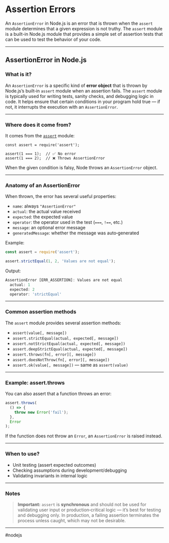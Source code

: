# Assertion Errors

An `AssertionError` in Node.js is an error that is thrown when the `assert` module determines that a given expression is not truthy. The `assert` module is a built-in Node.js module that provides a simple set of assertion tests that can be used to test the behavior of your code.

---
## AssertionError in Node.js

### What is it?

An `AssertionError` is a specific kind of **error object** that is thrown by Node.js’s built‑in `assert` module when an assertion fails.
The `assert` module is typically used for writing tests, sanity checks, and debugging logic in code.
It helps ensure that certain conditions in your program hold true — if not, it interrupts the execution with an `AssertionError`.

---

### Where does it come from?

It comes from the [`assert`](https://nodejs.org/api/assert.html) module:

```
const assert = require('assert');

assert(1 === 1);  // ✅ No error
assert(1 === 2);  // ❌ Throws AssertionError
```

When the given condition is falsy, Node throws an `AssertionError` object.

---

### Anatomy of an AssertionError

When thrown, the error has several useful properties:

* `name`: always `"AssertionError"`
* `actual`: the actual value received
* `expected`: the expected value
* `operator`: the operator used in the test (`===`, `!==`, etc.)
* `message`: an optional error message
* `generatedMessage`: whether the message was auto‑generated

Example:

```js
const assert = require('assert');

assert.strictEqual(1, 2, 'Values are not equal');
```

Output:

```js
AssertionError [ERR_ASSERTION]: Values are not equal
  actual: 1
  expected: 2
  operator: 'strictEqual'
```

---

### Common assertion methods

The `assert` module provides several assertion methods:

* `assert(value[, message])`
* `assert.strictEqual(actual, expected[, message])`
* `assert.notStrictEqual(actual, expected[, message])`
* `assert.deepStrictEqual(actual, expected[, message])`
* `assert.throws(fn[, error][, message])`
* `assert.doesNotThrow(fn[, error][, message])`
* `assert.ok(value[, message])` — same as `assert(value)`

---

### Example: assert.throws

You can also assert that a function throws an error:

```js
assert.throws(
  () => {
    throw new Error('fail');
  },
  Error
);
```

If the function does not throw an `Error`, an `AssertionError` is raised instead.

---

### When to use?

* Unit testing (assert expected outcomes)
* Checking assumptions during development/debugging
* Validating invariants in internal logic

---

### Notes

> **Important:** `assert` is **synchronous** and should not be used for validating user input or production‑critical logic — it’s best for testing and debugging only.
> In production, a failing assertion terminates the process unless caught, which may not be desirable.

---

#nodejs